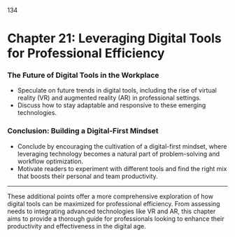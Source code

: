 134



# **Chapter 21: Leveraging Digital Tools for Professional Efficiency**



### **The Future of Digital Tools in the Workplace**

- Speculate on future trends in digital tools, including the rise of virtual reality (VR) and augmented 
reality (AR) in professional settings.
- Discuss how to stay adaptable and responsive to these emerging technologies.

### **Conclusion: Building a Digital-First Mindset**

- Conclude by encouraging the cultivation of a digital-first mindset, where leveraging technology 
becomes a natural part of problem-solving and workflow optimization.
- Motivate readers to experiment with different tools and find the right mix that boosts their personal 
and team productivity.

---

These additional points offer a more comprehensive exploration of how digital tools can be maximized 
for professional efficiency. From assessing needs to integrating advanced technologies like VR and AR, 
this chapter aims to provide a thorough guide for professionals looking to enhance their productivity and 
effectiveness in the digital age.